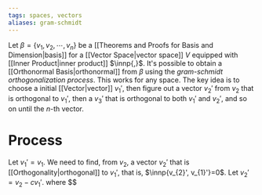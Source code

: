 ```yaml
---
tags: spaces, vectors
aliases: gram-schmidt
---
```

Let $\beta = \{v_{1}, v_{2}, \cdots, v_{n}\}$ be a [[Theorems and Proofs for Basis and Dimension|basis]] for a [[Vector Space|vector space]] $V$ equipped with [[Inner Product|inner product]] $\innp{,}$. It's possible to obtain a [[Orthonormal Basis|orthonormal]] from $\beta$ using the *gram-schmidt orthogonalization process*. This works for any space.
The key idea is to choose a initial [[Vector|vector]] $v_{1}'$, then figure out a vector $v_{2}'$  from $v_{2}$ that is orthogonal to $v_{1}'$, then a $v_{3}'$ that is orthogonal to both $v_{1}'$ and $v_{2}'$, and so on until the $n$-th vector.
# Process
Let $v_{1}' = v_{1}$. We need to find, from $v_{2}$, a vector $v_{2}'$ that is [[Orthogonality|orthogonal]] to $v_{1}'$, that is, $\innp{v_{2}', v_{1}'}=0$. Let $v_{2}' = v_{2} - cv_{1}'$. where $$ 